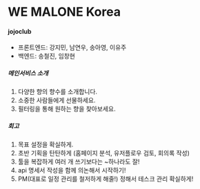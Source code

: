# WE MALONE Korea

#### jojoclub

- 프론트엔드: 강지민, 남연우, 송아영, 이유주
- 백엔드: 송철진, 임창현

##### 메인서비스 소개

1. 다양한 향의 향수를 소개합니다.
2. 소중한 사람들에게 선물하세요.
3. 필터링을 통해 원하는 향을 찾아보세요.

##### 회고

1. 목표 설정을 확실하게.
2. 초반 기획을 탄탄하게 (홈페이지 분석, 유저플로우 검토, 회의록 작성)
3. 툴을 복잡하게 여러 개 쓰기보다는 ~하나라도 잘!
4. api 명세서 작성을 함께 의논해서 시작하기!
5. PM(대표로 일정 관리를 철저하게 해줄!) 정해서 테스크 관리 확실하게!
